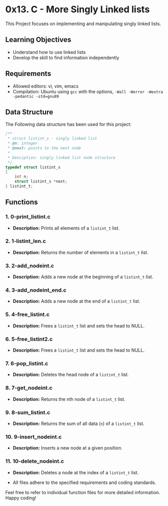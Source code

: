 # 0x13. C - More Singly Linked lists

This Project focuses on implementing and manipulating singly linked
lists.


## Learning Objectives

- Understand how to use linked lists  
- Develop the skill to find information independently

## Requirements

- Allowed editors: vi, vim, emacs  
- Compilation: Ubuntu using `gcc` with the options, `-Wall -Werror -Wextra -pedantic -std=gnu89`

## Data Structure

The Following data structure has been used for this project:
```c
/**
 * struct listint_s - singly linked list
 * @n: integer
 * @next: points to the next node
 *
 * Desciption: singly linked list node structure
 */
typedef struct listint_s
{
	int n;
	struct listint_s *next;
} listint_t;
```
## Functions

### 1. 0-print_listint.c

- **Description:** Prints all elements of a `listint_t` list.  

### 2. 1-listint_len.c

- **Description:** Returns the number of elements in a `listint_t` list.

### 3. 2-add_nodeint.c

- **Description:** Adds a new node at the beginning of a `listint_t` list.

### 4. 3-add_nodeint_end.c

- **Description:** Adds a new node at the end of a `listint_t` list.

### 5. 4-free_listint.c

- **Description:** Frees a `listint_t` list and sets the head to NULL.

### 6. 5-free_listint2.c

- **Description:** Frees a `listint_t` list and sets the head to NULL.

### 7. 6-pop_listint.c

- **Description:** Deletes the head node of a `listint_t` list.

### 8. 7-get_nodeint.c

- **Description:** Returns the nth node of a `listint_t` list.

### 9. 8-sum_listint.c

- **Description:** Returns the sum of all data (`n`) of a `listint_t` list.

### 10. 9-insert_nodeint.c

- **Description:** Inserts a new node at a given position.

### 11. 10-delete_nodeint.c

- **Description:** Deletes a node at the index of a `listint_t` list.  

- All files adhere to the specified requirements and coding standards.  

Feel free to refer to individual function files for more detailed information. Happy coding!
